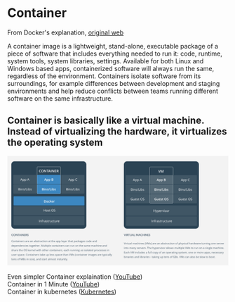 # Container
From Docker's explanation, [original web](https://www.docker.com/what-container#/virtual_machines)

A container image is a lightweight, stand-alone, executable package of a piece of software that includes everything needed to run it: code, runtime, system tools, system libraries, settings. Available for both Linux and Windows based apps, containerized software will always run the same, regardless of the environment. Containers isolate software from its surroundings, for example differences between development and staging environments and help reduce conflicts between teams running different software on the same infrastructure.
## Container is basically like a virtual machine. Instead of virtualizing the hardware, it virtualizes the operating system


![Compare](comparison.png)

Even simpler Container explaination ([YouTube](https://www.youtube.com/watch?v=IEGPzmxyIpo))<br>
Container in 1 Minute ([YouTube](https://www.youtube.com/watch?v=n-JwAM6XF88))<br>
Container in kubernetes ([Kubernetes](https://kubernetes.io/docs/concepts/overview/what-is-kubernetes/#why-containers))

